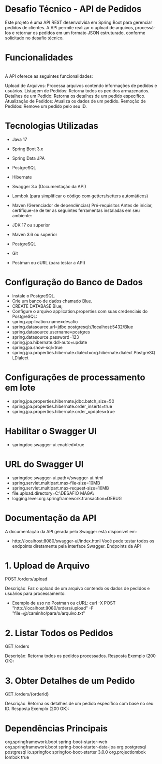# Desafio Técnico - API de Pedidos
Este projeto é uma API REST desenvolvida em Spring Boot para gerenciar pedidos de clientes.
A API permite realizar o upload de arquivos, processá-los e retornar os pedidos em um formato JSON estruturado, conforme solicitado no desafio técnico.

# Funcionalidades
<br>A API oferece as seguintes funcionalidades:</br>

Upload de Arquivos: Processa arquivos contendo informações de pedidos e usuários.
Listagem de Pedidos: Retorna todos os pedidos armazenados.
Detalhes de um Pedido: Retorna os detalhes de um pedido específico.
Atualização de Pedidos: Atualiza os dados de um pedido.
Remoção de Pedidos: Remove um pedido pelo seu ID.
# Tecnologias Utilizadas
- Java 17
- Spring Boot 3.x
- Spring Data JPA
- PostgreSQL
- Hibernate
- Swagger 3.x (Documentação da API)
- Lombok (para simplificar o código com getters/setters automáticos)
- Maven (Gerenciador de dependências)
Pré-requisitos
Antes de iniciar, certifique-se de ter as seguintes ferramentas instaladas em seu ambiente:

- JDK 17 ou superior
- Maven 3.6 ou superior
- PostgreSQL
- Git
- Postman ou cURL (para testar a API)

# Configuração do Banco de Dados
- Instale o PostgreSQL.
- Crie um banco de dados chamado Blue.
- CREATE DATABASE Blue;
- Configure o arquivo application.properties com suas credenciais do PostgreSQL:
- spring.application.name=desafio
- spring.datasource.url=jdbc:postgresql://localhost:5432/Blue
- spring.datasource.username=postgres
- spring.datasource.password=123
- spring.jpa.hibernate.ddl-auto=update
- spring.jpa.show-sql=true
- spring.jpa.properties.hibernate.dialect=org.hibernate.dialect.PostgreSQLDialect
# Configurações de processamento em lote
- spring.jpa.properties.hibernate.jdbc.batch_size=50
- spring.jpa.properties.hibernate.order_inserts=true
- spring.jpa.properties.hibernate.order_updates=true
# Habilitar o Swagger UI
- springdoc.swagger-ui.enabled=true
# URL do Swagger UI
- springdoc.swagger-ui.path=/swagger-ui.html
- spring.servlet.multipart.max-file-size=10MB
- spring.servlet.multipart.max-request-size=10MB
- file.upload.directory=C:\\DESAFIO MAGA\\
- logging.level.org.springframework.transaction=DEBUG

# Documentação da API
A documentação da API gerada pelo Swagger está disponível em:
 - http://localhost:8080/swagger-ui/index.html
Você pode testar todos os endpoints diretamente pela interface Swagger.
Endpoints da API
# 1. Upload de Arquivo
POST /orders/upload

Descrição: Faz o upload de um arquivo contendo os dados de pedidos e usuários para processamento.
- Exemplo de uso no Postman ou cURL: curl -X POST "http://localhost:8080/orders/upload" -F "file=@/caminho/para/o/arquivo.txt"

# 2. Listar Todos os Pedidos
GET /orders

Descrição: Retorna todos os pedidos processados.
Resposta Exemplo (200 OK):

# 3. Obter Detalhes de um Pedido
GET /orders/{orderId}

Descrição: Retorna os detalhes de um pedido específico com base no seu ID.
Resposta Exemplo (200 OK):

# Dependências Principais
<dependencies>
    <dependency>
        <groupId>org.springframework.boot</groupId>
        <artifactId>spring-boot-starter-web</artifactId>
    </dependency>
    <dependency>
        <groupId>org.springframework.boot</groupId>
        <artifactId>spring-boot-starter-data-jpa</artifactId>
    </dependency>
    <dependency>
        <groupId>org.postgresql</groupId>
        <artifactId>postgresql</artifactId>
    </dependency>
    <dependency>
        <groupId>io.springfox</groupId>
        <artifactId>springfox-boot-starter</artifactId>
        <version>3.0.0</version>
    </dependency>
    <dependency>
        <groupId>org.projectlombok</groupId>
        <artifactId>lombok</artifactId>
        <optional>true</optional>
    </dependency>
</dependencies>
